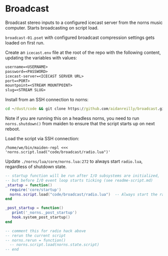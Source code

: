 # Broadcast

Broadcast stereo inputs to a configured icecast server from the norns music computer. Starts broadcasting on script load.

`broadcast-01.pset` with configured broadcast compression settings gets loaded on first run.

Create an `icecast.env` file at the root of the repo with the following content, updating the variables with values:

```txt
username=<USERNAME>
password=<PASSWORD>
icecast-server=<ICECAST SERVER URL>
port=<PORT>
mountpoint=<STREAM MOUNTPOINT>
slug=<STREAM SLUG>
```

Install from an SSH connection to norns:

```cmd
cd ~/dust/code && git clone https://github.com/aidanreilly/broadcast.git
```

Note if you are running this on a headless norns, you need to run `norns.shutdown()` from maiden to ensure that the script starts up on next reboot.

Load the script via SSH connection:

```
/home/we/bin/maiden-repl <<< 'norns.script.load("code/broadcast/radio.lua")'
```

Update `./norns/lua/core/norns.lua:272` to always start `radio.lua`, regardless of shutdown state. 

```lua
-- startup function will be run after I/O subsystems are initialized,
-- but before I/O event loop starts ticking (see readme-script.md)
_startup = function()
  require('core/startup')
  norns.script.load("code/broadcast/radio.lua")  -- Always start the radio
end

_post_startup = function()
   print('_norns._post_startup')
   hook.system_post_startup()
end

-- comment this for radio hack above
-- rerun the current script
-- norns.rerun = function()
  -- norns.script.load(norns.state.script)
-- end
```

